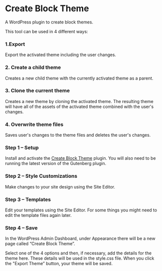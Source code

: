 # Create Block Theme
A WordPress plugin to create block themes.

This tool can be used in 4 different ways:

### 1.Export
Export the activated theme including the user changes.

### 2. Create a child theme
Creates a new child theme with the currently activated theme as a parent.

### 3. Clone the current theme
Creates a new theme by cloning the activated theme. The resulting theme will have all of the assets of the activated theme combined with the user's changes.

### 4. Overwrite theme files
Saves user's changes to the theme files and deletes the user's changes.

### Step 1 – Setup
Install and activate the [Create Block Theme](https://github.com/WordPress/create-block-theme) plugin. You will also need to be running the latest version of the Gutenberg plugin.

### Step 2 – Style Customizations
Make changes to your site design using the Site Editor.

### Step 3 – Templates
Edit your templates using the Site Editor. For some things you might need to edit the template files again later.

### Step 4 – Save
In the WordPress Admin Dashboard, under Appearance there will be a new page called “Create Block Theme”.

Select one of the 4 options and then, if necessary, add the details for the theme here. These details will be used in the style.css file. When you click the "Export Theme” button, your theme will be saved.
